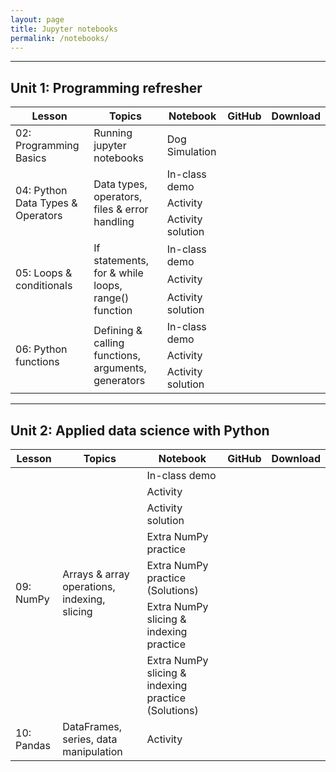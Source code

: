 ```yaml
---
layout: page
title: Jupyter notebooks
permalink: /notebooks/
---
```


---
## Unit 1: Programming refresher

<table>
    <thead>
    <tr>
        <th>Lesson</th>
        <th>Topics</th>
        <th>Notebook</th>
        <th>GitHub</th>
        <th>Download</th>
    </tr>
    </thead>
    <tbody>
    <tr>
        <td>02: Programming Basics</td>
        <td>Running jupyter notebooks</td>
        <td>Dog Simulation</td>
        <td style="text-align: center;">
            <a href="https://github.com/gperdrizet/programming_basics">
                <img src="https://raw.githubusercontent.com/FortAwesome/Font-Awesome/refs/heads/6.x/svgs/brands/github.svg" width="15" height="15">
            </a>
        </td>
        <td style="text-align: center;">
            <a href="https://gperdrizet.github.io/FSA_devops/assets/notebooks/unit1/dog_simulation.ipynb" download>
                <img src="https://raw.githubusercontent.com/FortAwesome/Font-Awesome/refs/heads/6.x/svgs/solid/download.svg" width="15" height="15">
            </a>
        </td>
    </tr>
    <tr>
        <td rowspan="3">04: Python Data Types & Operators</td>
        <td rowspan="3">Data types, operators, files & error handling</td>
        <td>In-class demo</td>
        <td style="text-align: center;">
            <a href="https://github.com/gperdrizet/FSA_devops/blob/main/docs/assets/notebooks/unit1/Lesson_04_demo.ipynb">
                <img src="https://raw.githubusercontent.com/FortAwesome/Font-Awesome/refs/heads/6.x/svgs/brands/github.svg" width="15" height="15">
            </a>
        </td>
        <td style="text-align: center;">
            <a href="https://gperdrizet.github.io/FSA_devops/assets/notebooks/unit1/Lesson_04_demo.ipynb" download>
                <img src="https://raw.githubusercontent.com/FortAwesome/Font-Awesome/refs/heads/6.x/svgs/solid/download.svg" width="15" height="15">
            </a>
        </td>
    </tr>
    <tr>
        <!--<td>04: Python Data Types & Operators</td>-->
        <!--<td>Data types, operators, files & error handling</td>-->
        <td>Activity</td>
        <td style="text-align: center;">
            <a href="https://github.com/gperdrizet/FSA_devops/blob/main/docs/assets/notebooks/unit1/Lesson_04_activity.ipynb">
                <img src="https://raw.githubusercontent.com/FortAwesome/Font-Awesome/refs/heads/6.x/svgs/brands/github.svg" width="15" height="15">
            </a>
        </td>
        <td style="text-align: center;">
            <a href="https://gperdrizet.github.io/FSA_devops/assets/notebooks/unit1/Lesson_04_activity.ipynb" download>
                <img src="https://raw.githubusercontent.com/FortAwesome/Font-Awesome/refs/heads/6.x/svgs/solid/download.svg" width="15" height="15">
            </a>
        </td>
    </tr>
    <tr>
        <!--<td>04: Python Data Types & Operators</td>-->
        <!--<td>Data types, operators, files & error handling</td>-->
        <td>Activity solution</td>
        <td style="text-align: center;">
            <a href="https://github.com/gperdrizet/FSA_devops/blob/main/docs/assets/notebooks/unit1/Lesson_04_activity_solution.ipynb">
                <img src="https://raw.githubusercontent.com/FortAwesome/Font-Awesome/refs/heads/6.x/svgs/brands/github.svg" width="15" height="15">
            </a>
        </td>
        <td style="text-align: center;">
            <a href="https://gperdrizet.github.io/FSA_devops/assets/notebooks/unit1/Lesson_04_activity_solution.ipynb" download>
                <img src="https://raw.githubusercontent.com/FortAwesome/Font-Awesome/refs/heads/6.x/svgs/solid/download.svg" width="15" height="15">
            </a>
        </td>
    </tr>
    <tr>
        <td rowspan="3">05: Loops & conditionals</td>
        <td rowspan="3">If statements, for & while loops, range() function</td>
        <td>In-class demo</td>
        <td style="text-align: center;">
            <a href="https://github.com/gperdrizet/FSA_devops/blob/main/docs/assets/notebooks/unit1/Lesson_05_demo.ipynb">
                <img src="https://raw.githubusercontent.com/FortAwesome/Font-Awesome/refs/heads/6.x/svgs/brands/github.svg" width="15" height="15">
            </a>
        </td>
        <td style="text-align: center;">
            <a href="https://gperdrizet.github.io/FSA_devops/assets/notebooks/unit1/Lesson_05_demo.ipynb" download>
                <img src="https://raw.githubusercontent.com/FortAwesome/Font-Awesome/refs/heads/6.x/svgs/solid/download.svg" width="15" height="15">
            </a>
        </td>
    </tr>
    <tr>
        <td>Activity</td>
        <td style="text-align: center;">
            <a href="https://github.com/gperdrizet/FSA_devops/blob/main/docs/assets/notebooks/unit1/Lesson_05_activity.ipynb">
                <img src="https://raw.githubusercontent.com/FortAwesome/Font-Awesome/refs/heads/6.x/svgs/brands/github.svg" width="15" height="15">
            </a>
        </td>
        <td style="text-align: center;">
            <a href="https://gperdrizet.github.io/FSA_devops/assets/notebooks/unit1/Lesson_05_activity.ipynb" download>
                <img src="https://raw.githubusercontent.com/FortAwesome/Font-Awesome/refs/heads/6.x/svgs/solid/download.svg" width="15" height="15">
            </a>
        </td>
    </tr>
    <tr>
        <td>Activity solution</td>
        <td style="text-align: center;">
            <a href="https://github.com/gperdrizet/FSA_devops/blob/main/docs/assets/notebooks/unit1/Lesson_05_activity_solution.ipynb">
                <img src="https://raw.githubusercontent.com/FortAwesome/Font-Awesome/refs/heads/6.x/svgs/brands/github.svg" width="15" height="15">
            </a>
        </td>
        <td style="text-align: center;">
            <a href="https://gperdrizet.github.io/FSA_devops/assets/notebooks/unit1/Lesson_05_activity_solution.ipynb" download>
                <img src="https://raw.githubusercontent.com/FortAwesome/Font-Awesome/refs/heads/6.x/svgs/solid/download.svg" width="15" height="15">
            </a>
        </td>
    </tr>
    <tr>
        <td rowspan="3">06: Python functions</td>
        <td rowspan="3">Defining & calling functions, arguments, generators</td>
        <td>In-class demo</td>
        <td style="text-align: center;">
            <a href="https://github.com/gperdrizet/FSA_devops/blob/main/docs/assets/notebooks/unit1/Lesson_06_demo.ipynb">
                <img src="https://raw.githubusercontent.com/FortAwesome/Font-Awesome/refs/heads/6.x/svgs/brands/github.svg" width="15" height="15">
            </a>
        </td>
        <td style="text-align: center;">
            <a href="https://gperdrizet.github.io/FSA_devops/assets/notebooks/unit1/Lesson_06_demo.ipynb" download>
                <img src="https://raw.githubusercontent.com/FortAwesome/Font-Awesome/refs/heads/6.x/svgs/solid/download.svg" width="15" height="15">
            </a>
        </td>
    </tr>
    <tr>
        <td>Activity</td>
        <td style="text-align: center;">
            <a href="https://github.com/gperdrizet/FSA_devops/blob/main/docs/assets/notebooks/unit1/Lesson_06_activity.ipynb">
                <img src="https://raw.githubusercontent.com/FortAwesome/Font-Awesome/refs/heads/6.x/svgs/brands/github.svg" width="15" height="15">
            </a>
        </td>
        <td style="text-align: center;">
            <a href="https://gperdrizet.github.io/FSA_devops/assets/notebooks/unit1/Lesson_06_activity.ipynb" download>
                <img src="https://raw.githubusercontent.com/FortAwesome/Font-Awesome/refs/heads/6.x/svgs/solid/download.svg" width="15" height="15">
            </a>
        </td>
    </tr>
    <tr>
        <td>Activity solution</td>
        <td style="text-align: center;">
            <a href="https://github.com/gperdrizet/FSA_devops/blob/main/docs/assets/notebooks/unit1/Lesson_06_activity_solution.ipynb">
                <img src="https://raw.githubusercontent.com/FortAwesome/Font-Awesome/refs/heads/6.x/svgs/brands/github.svg" width="15" height="15">
            </a>
        </td>
        <td style="text-align: center;">
            <a href="https://gperdrizet.github.io/FSA_devops/assets/notebooks/unit1/Lesson_06_activity_solution.ipynb" download>
                <img src="https://raw.githubusercontent.com/FortAwesome/Font-Awesome/refs/heads/6.x/svgs/solid/download.svg" width="15" height="15">
            </a>
        </td>
    </tr>
    </tbody>
</table>

---
## Unit 2: Applied data science with Python

<table>
    <thead>
    <tr>
        <th>Lesson</th>
        <th>Topics</th>
        <th>Notebook</th>
        <th>GitHub</th>
        <th>Download</th>
    </tr>
    </thead>
    <tbody>
    <tr>
        <td rowspan="7">09: NumPy</td>
        <td rowspan="7">Arrays & array operations, indexing, slicing</td>
        <td>In-class demo</td>
        <td style="text-align: center;">
            <a href="https://github.com/gperdrizet/FSA_devops/blob/main/docs/assets/notebooks/unit2/Lesson_09_demo.ipynb">
                <img src="https://raw.githubusercontent.com/FortAwesome/Font-Awesome/refs/heads/6.x/svgs/brands/github.svg" width="15" height="15">
            </a>
        </td>
        <td style="text-align: center;">
            <a href="https://gperdrizet.github.io/FSA_devops/assets/notebooks/unit2/Lesson_09_demo.ipynb" download>
                <img src="https://raw.githubusercontent.com/FortAwesome/Font-Awesome/refs/heads/6.x/svgs/solid/download.svg" width="15" height="15">
            </a>
        </td>
    </tr>
    <tr>
        <td>Activity</td>
        <td style="text-align: center;">
            <a href="https://github.com/gperdrizet/FSA_devops/blob/main/docs/assets/notebooks/unit2/Lesson_09_activity.ipynb">
                <img src="https://raw.githubusercontent.com/FortAwesome/Font-Awesome/refs/heads/6.x/svgs/brands/github.svg" width="15" height="15">
            </a>
        </td>
        <td style="text-align: center;">
            <a href="https://gperdrizet.github.io/FSA_devops/assets/notebooks/unit2/Lesson_09_activity.ipynb" download>
                <img src="https://raw.githubusercontent.com/FortAwesome/Font-Awesome/refs/heads/6.x/svgs/solid/download.svg" width="15" height="15">
            </a>
        </td>
    </tr>
    <tr>
        <td>Activity solution</td>
        <td style="text-align: center;">
            <a href="https://github.com/gperdrizet/FSA_devops/blob/main/docs/assets/notebooks/unit2/Lesson_09_activity_solution.ipynb">
                <img src="https://raw.githubusercontent.com/FortAwesome/Font-Awesome/refs/heads/6.x/svgs/brands/github.svg" width="15" height="15">
            </a>
        </td>
        <td style="text-align: center;">
            <a href="https://gperdrizet.github.io/FSA_devops/assets/notebooks/unit2/Lesson_09_activity_solution.ipynb" download>
                <img src="https://raw.githubusercontent.com/FortAwesome/Font-Awesome/refs/heads/6.x/svgs/solid/download.svg" width="15" height="15">
            </a>
        </td>
    </tr>
    <tr>
        <td>Extra NumPy practice</td>
        <td style="text-align: center;">
            <a href="https://github.com/gperdrizet/FSA_devops/blob/main/docs/assets/notebooks/unit2/NumPy_Practice_Problems.ipynb">
                <img src="https://raw.githubusercontent.com/FortAwesome/Font-Awesome/refs/heads/6.x/svgs/brands/github.svg" width="15" height="15">
            </a>
        </td>
        <td style="text-align: center;">
            <a href="https://gperdrizet.github.io/FSA_devops/assets/notebooks/unit2/NumPy_Practice_Problems.ipynb" download>
                <img src="https://raw.githubusercontent.com/FortAwesome/Font-Awesome/refs/heads/6.x/svgs/solid/download.svg" width="15" height="15">
            </a>
        </td>
    </tr>
        <tr>
        <td>Extra NumPy practice (Solutions)</td>
        <td style="text-align: center;">
            <a href="https://github.com/gperdrizet/FSA_devops/blob/main/docs/assets/notebooks/unit2/Numpy_Indexing_&_Slicing_Practice (Solutions).ipynb">
                <img src="https://raw.githubusercontent.com/FortAwesome/Font-Awesome/refs/heads/6.x/svgs/brands/github.svg" width="15" height="15">
            </a>
        </td>
        <td style="text-align: center;">
            <a href="https://gperdrizet.github.io/FSA_devops/assets/notebooks/unit2/Numpy_Indexing_&_Slicing_Practice (Solutions).ipynb" download>
                <img src="https://raw.githubusercontent.com/FortAwesome/Font-Awesome/refs/heads/6.x/svgs/solid/download.svg" width="15" height="15">
            </a>
        </td>
    </tr>
    <tr>
        <td>Extra NumPy slicing & indexing practice</td>
        <td style="text-align: center;">
            <a href="https://github.com/gperdrizet/FSA_devops/blob/main/docs/assets/notebooks/unit2/Numpy_Indexing_&_Slicing_Practice.ipynb">
                <img src="https://raw.githubusercontent.com/FortAwesome/Font-Awesome/refs/heads/6.x/svgs/brands/github.svg" width="15" height="15">
            </a>
        </td>
        <td style="text-align: center;">
            <a href="https://gperdrizet.github.io/FSA_devops/assets/notebooks/unit2/Numpy_Indexing_&_Slicing_Practice.ipynb" download>
                <img src="https://raw.githubusercontent.com/FortAwesome/Font-Awesome/refs/heads/6.x/svgs/solid/download.svg" width="15" height="15">
            </a>
        </td>
    </tr>
        <tr>
        <td>Extra NumPy slicing & indexing practice (Solutions)</td>
        <td style="text-align: center;">
            <a href="https://github.com/gperdrizet/FSA_devops/blob/main/docs/assets/notebooks/unit2/Numpy_Indexing_&_Slicing_Practice (Solutions).ipynb">
                <img src="https://raw.githubusercontent.com/FortAwesome/Font-Awesome/refs/heads/6.x/svgs/brands/github.svg" width="15" height="15">
            </a>
        </td>
        <td style="text-align: center;">
            <a href="https://gperdrizet.github.io/FSA_devops/assets/notebooks/unit2/Numpy_Indexing_&_Slicing_Practice (Solutions).ipynb" download>
                <img src="https://raw.githubusercontent.com/FortAwesome/Font-Awesome/refs/heads/6.x/svgs/solid/download.svg" width="15" height="15">
            </a>
        </td>
    </tr>
    <tr>
        <td>10: Pandas</td>
        <td>DataFrames, series, data manipulation</td>
        <td>Activity</td>
        <td style="text-align: center;">
            <a href="https://github.com/gperdrizet/FSA_devops/blob/main/docs/assets/notebooks/unit2/Lesson_10_activity.ipynb">
                <img src="https://raw.githubusercontent.com/FortAwesome/Font-Awesome/refs/heads/6.x/svgs/brands/github.svg" width="15" height="15">
            </a>
        </td>
        <td style="text-align: center;">
            <a href="https://gperdrizet.github.io/FSA_devops/assets/notebooks/unit2/Lesson_10_activity.ipynb" download>
                <img src="https://raw.githubusercontent.com/FortAwesome/Font-Awesome/refs/heads/6.x/svgs/solid/download.svg" width="15" height="15">
            </a>
        </td>
    </tr>
    </tbody>
</table>
